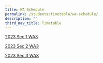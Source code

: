 ```yaml
---
title: WA Schedule
permalink: /students/timetable/wa-schedule/
description: ""
third_nav_title: Timetable
---
```

[2023 Sec 1 WA3 ](/files/Students/Timetable/WA%20Schedule/sec%201%20combined_wa%20template_for%20individual%20classes_iec%202023_wa3.pdf)

[2023 Sec 2 WA3 ](/files/Students/Timetable/WA%20Schedule/sec%202%20combined_wa%20template_for%20individual%20classes_iec%202023_wa3.pdf)

[2023 Sec 3 WA3 ](/files/Students/Timetable/WA%20Schedule/sec%203%20combined_wa%20template_for%20individual%20classes_iec2023_wa3.pdf)